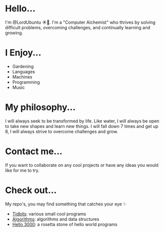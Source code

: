 # Hello...
I'm @LordUbuntu ☀️🐍.
I'm a "Computer Alchemist" who thrives by solving difficult problems, overcoming challenges, and continually learning and growing.

# I Enjoy...
- Gardening
- Languages
- Machines
- Programming
- Music

# My philosophy...
I will always seek to be transformed by life.
Like water, I will always be open to take new shapes and learn new things.
I will fall down 7 times and get up 8, I will always strive to overcome challenges and grow.

# Contact me...
If you want to collaborate on any cool projects or have any ideas you would like for me to try.

# Check out...
My repo's, you may find something that catches your eye ✨
- [Tidbits](https://github.com/LordUbuntu/tidbits): various small cool programs
- [Algorithms](https://github.com/LordUbuntu/algorithms): algorithms and data structures
- [Hello 3000](https://github.com/LordUbuntu/hello3000): a rosetta stone of hello world programs

<!---
LordUbuntu/LordUbuntu is a ✨ special ✨ repository because its `README.md` (this file) appears on your GitHub profile.
You can click the Preview link to take a look at your changes.
--->
